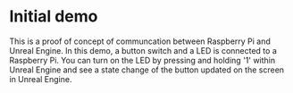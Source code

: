 # Initial demo
This is a proof of concept of communcation between Raspberry Pi and Unreal Engine. In this demo, a button switch and a LED is connected to a Raspberry Pi. You can turn on the LED by pressing and holding '1' within Unreal Engine and see a state change of the button updated on the screen in Unreal Engine.
